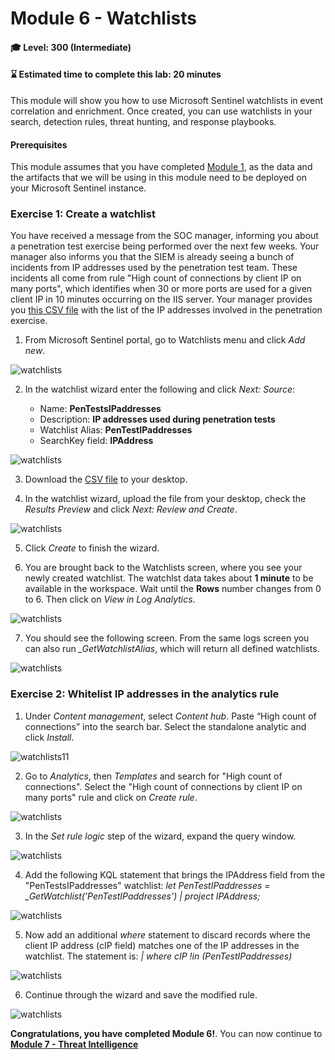 # Module 6 - Watchlists

#### 🎓 Level: 300 (Intermediate)
#### ⌛ Estimated time to complete this lab: 20 minutes

This module will show you how to use Microsoft Sentinel watchlists in event correlation and enrichment. Once created, you can use watchlists in your search, detection rules, threat hunting, and response playbooks.

#### Prerequisites
This module assumes that you have completed [Module 1](Module-1-Setting-up-the-environment.md), as the data and the artifacts that we will be using in this module need to be deployed on your Microsoft Sentinel instance.

### Exercise 1: Create a watchlist

You have received a message from the SOC manager, informing you about a penetration test exercise being performed over the next few weeks. Your manager also informs you that the SIEM is already seeing a bunch of incidents from IP addresses used by the penetration test team. These incidents all come from rule "High count of connections by client IP on many ports", which identifies when 30 or more ports are used for a given client IP in 10 minutes occurring on the IIS server. Your manager provides you [this CSV file](../Artifacts/Telemetry/PenTestsIPaddresses.csv) with the list of the IP addresses involved in the penetration exercise.

1. From Microsoft Sentinel portal, go to Watchlists menu and click *Add new*.

![watchlists](../Images/watchlists1.png)

2. In the watchlist wizard enter the following and click *Next: Source*:

    - Name: **PenTestsIPaddresses**
    - Description: **IP addresses used during penetration tests**
    - Watchlist Alias: **PenTestIPaddresses**
    - SearchKey field: **IPAddress** 

![watchlists](../Images/watchlists2.png)

3. Download the [CSV file](../Artifacts/Telemetry/PenTestsIPaddresses.csv) to your desktop. 

4. In the watchlist wizard, upload the file from your desktop, check the *Results Preview* and click *Next: Review and Create*.

![watchlists](../Images/watchlists3.png)

5. Click *Create* to finish the wizard.

6. You are brought back to the Watchlists screen, where you see your newly created watchlist. The watchlst data takes about **1 minute** to be available in the workspace. Wait until the **Rows** number changes from 0 to 6. Then click on *View in Log Analytics*. 

![watchlists](../Images/watchlists4.png)

7. You should see the following screen. From the same logs screen you can also run *_GetWatchlistAlias*, which will return all defined watchlists.

![watchlists](../Images/watchlists5.png)

### Exercise 2: Whitelist IP addresses in the analytics rule
1. Under *Content management*, select *Content hub*. Paste “High count of connections” into the search bar. Select the standalone analytic and click *Install*.

![watchlists11](../Images/watchlists11.png)

2. Go to *Analytics*, then *Templates* and search for "High count of connections". Select the "High count of connections by client IP on many ports" rule and click on *Create rule*.

![watchlists](../Images/watchlists6.png)

3. In the *Set rule logic* step of the wizard, expand the query window.

![watchlists](../Images/watchlists7.png)

4. Add the following KQL statement that brings the IPAddress field from the "PenTestsIPaddresses" watchlist: *let PenTestIPaddresses = _GetWatchlist('PenTestIPaddresses') | project IPAddress;*

![watchlists](../Images/watchlists8.png)

5. Now add an additional *where* statement to discard records where the client IP address (cIP field) matches one of the IP addresses in the watchlist. The statement is: *| where cIP !in (PenTestIPaddresses)*

![watchlists](../Images/watchlists9.png)

6. Continue through the wizard and save the modified rule.

![watchlists](../Images/watchlists10.png)


**Congratulations, you have completed Module 6!**. You can now continue to **[Module 7 - Threat Intelligence](./Module-7-Threat-Intelligence.md)**
